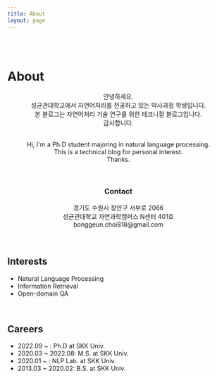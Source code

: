 ```yaml
---
title: About
layout: page
---
```

<br><br>

# About

<p align="center">안녕하세요.<br>
성균관대학교에서 자연어처리를 전공하고 있는 박사과정 학생입니다.<br>
본 블로그는 자연어처리 기술 연구를 위한 테크니컬 블로그입니다.<br>
감사합니다.
<br><br>
<p align="center">Hi, I'm a Ph.D student majoring in natural language processing.<br>
This is a technical blog for personal interest.<br>
Thanks.</p>
<br>
<h3 align="center">Contact</h3>
<p align="center">
경기도 수원시 장안구 서부로 2066<br>
성균관대학교 자연과학캠퍼스 N센터 401호<br>
bonggeun.choi818@gmail.com
<br><br><br>
<h2>Interests</h2>
<ul class="interest-list">
	<li>Natural Language Processing</li>
	<li>Information Retrieval</li>
	<li>Open-domain QA</li>
</ul>
<br>
<h2>Careers</h2>
<ul class="careers">
	<li>2022.09 ~ : Ph.D at SKK Univ.</li>
	<li>2020.03 ~ 2022.08: M.S. at SKK Univ.</li>
	<li>2020.01 ~ : NLP Lab. at SKK Univ.</li>
    	<li>2013.03 ~ 2020.02: B.S. at SKK Univ.</li>
</ul>

